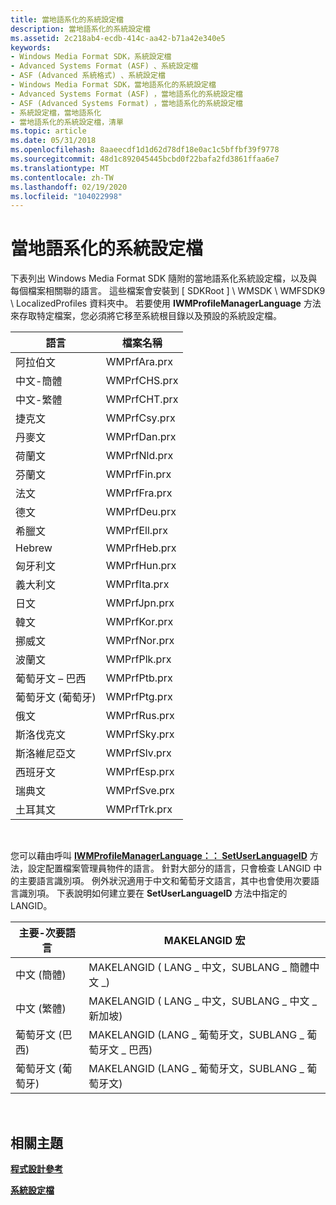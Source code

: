```yaml
---
title: 當地語系化的系統設定檔
description: 當地語系化的系統設定檔
ms.assetid: 2c218ab4-ecdb-414c-aa42-b71a42e340e5
keywords:
- Windows Media Format SDK，系統設定檔
- Advanced Systems Format (ASF) 、系統設定檔
- ASF (Advanced 系統格式) 、系統設定檔
- Windows Media Format SDK，當地語系化的系統設定檔
- Advanced Systems Format (ASF) ，當地語系化的系統設定檔
- ASF (Advanced Systems Format) ，當地語系化的系統設定檔
- 系統設定檔，當地語系化
- 當地語系化的系統設定檔，清單
ms.topic: article
ms.date: 05/31/2018
ms.openlocfilehash: 8aaeecdf1d1d62d78df18e0ac1c5bffbf39f9778
ms.sourcegitcommit: 48d1c892045445bcbd0f22bafa2fd3861ffaa6e7
ms.translationtype: MT
ms.contentlocale: zh-TW
ms.lasthandoff: 02/19/2020
ms.locfileid: "104022998"
---
```

# <a name="localized-system-profiles"></a>當地語系化的系統設定檔

下表列出 Windows Media Format SDK 隨附的當地語系化系統設定檔，以及與每個檔案相關聯的語言。 這些檔案會安裝到 \[ SDKRoot \] \\ WMSDK \\ WMFSDK9 \\ LocalizedProfiles 資料夾中。 若要使用 **IWMProfileManagerLanguage** 方法來存取特定檔案，您必須將它移至系統根目錄以及預設的系統設定檔。



| 語言              | 檔案名稱    |
|-----------------------|--------------|
| 阿拉伯文                | WMPrfAra.prx |
| 中文-簡體  | WMPrfCHS.prx |
| 中文-繁體 | WMPrfCHT.prx |
| 捷克文                 | WMPrfCsy.prx |
| 丹麥文                | WMPrfDan.prx |
| 荷蘭文                 | WMPrfNld.prx |
| 芬蘭文               | WMPrfFin.prx |
| 法文                | WMPrfFra.prx |
| 德文                | WMPrfDeu.prx |
| 希臘文                 | WMPrfEll.prx |
| Hebrew                | WMPrfHeb.prx |
| 匈牙利文             | WMPrfHun.prx |
| 義大利文               | WMPrfIta.prx |
| 日文              | WMPrfJpn.prx |
| 韓文                | WMPrfKor.prx |
| 挪威文             | WMPrfNor.prx |
| 波蘭文                | WMPrfPlk.prx |
| 葡萄牙文 – 巴西   | WMPrfPtb.prx |
| 葡萄牙文 (葡萄牙) | WMPrfPtg.prx |
| 俄文               | WMPrfRus.prx |
| 斯洛伐克文                | WMPrfSky.prx |
| 斯洛維尼亞文             | WMPrfSlv.prx |
| 西班牙文               | WMPrfEsp.prx |
| 瑞典文               | WMPrfSve.prx |
| 土耳其文               | WMPrfTrk.prx |



 

您可以藉由呼叫 [**IWMProfileManagerLanguage：： SetUserLanguageID**](/previous-versions/windows/desktop/api/Wmsdkidl/nf-wmsdkidl-iwmprofilemanagerlanguage-setuserlanguageid) 方法，設定配置檔案管理員物件的語言。 針對大部分的語言，只會檢查 LANGID 中的主要語言識別項。 例外狀況適用于中文和葡萄牙文語言，其中也會使用次要語言識別項。 下表說明如何建立要在 **SetUserLanguageID** 方法中指定的 LANGID。



| 主要-次要語言 | MAKELANGID 宏                                             |
|----------------------------|--------------------------------------------------------------|
| 中文 (簡體)       | MAKELANGID ( LANG \_ 中文，SUBLANG \_ 簡體中文 \_)      |
| 中文 (繁體)      | MAKELANGID ( LANG \_ 中文，SUBLANG \_ 中文 \_ 新加坡)       |
| 葡萄牙文 (巴西)        | MAKELANGID (LANG \_ 葡萄牙文，SUBLANG \_ 葡萄牙文 \_ 巴西)  |
| 葡萄牙文 (葡萄牙)      | MAKELANGID (LANG \_ 葡萄牙文，SUBLANG \_ 葡萄牙文)             |



 

## <a name="related-topics"></a>相關主題

<dl> <dt>

[**程式設計參考**](programming-reference.md)
</dt> <dt>

[**系統設定檔**](system-profiles.md)
</dt> </dl>

 

 




